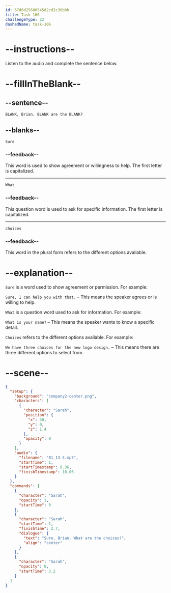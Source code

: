 ```yaml
---
id: 67d6d25680545d2cd2c38bbb
title: Task 106
challengeType: 22
dashedName: task-106
---
```


<!-- (Audio) Sarah: Sure, Brian. What are the choices? -->

# --instructions--

Listen to the audio and complete the sentence below.

# --fillInTheBlank--

## --sentence--

`BLANK, Brian. BLANK are the BLANK?`

## --blanks--

`Sure`

### --feedback--

This word is used to show agreement or willingness to help. The first letter is capitalized.

---

`What`

### --feedback--

This question word is used to ask for specific information. The first letter is capitalized.

---

`choices`

### --feedback--

This word in the plural form refers to the different options available.

# --explanation--

`Sure` is a word used to show agreement or permission. For example: 

`Sure, I can help you with that.` – This means the speaker agrees or is willing to help.

`What` is a question word used to ask for information. For example:  

`What is your name?` – This means the speaker wants to know a specific detail.

`Choices` refers to the different options available. For example:  

`We have three choices for the new logo design.` – This means there are three different options to select from.

# --scene--

```json
{
  "setup": {
    "background": "company2-center.png",
    "characters": [
      {
        "character": "Sarah",
        "position": {
          "x": 50,
          "y": 0,
          "z": 1.4
        },
        "opacity": 0
      }
    ],
    "audio": {
      "filename": "B1_13-3.mp3",
      "startTime": 1,
      "startTimestamp": 8.36,
      "finishTimestamp": 10.06
    }
  },
  "commands": [
    {
      "character": "Sarah",
      "opacity": 1,
      "startTime": 0
    },
    {
      "character": "Sarah",
      "startTime": 1,
      "finishTime": 2.7,
      "dialogue": {
        "text": "Sure, Brian. What are the choices?",
        "align": "center"
      }
    },
    {
      "character": "Sarah",
      "opacity": 0,
      "startTime": 3.2
    }
  ]
}
```
